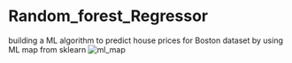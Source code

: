 # Random_forest_Regressor
building a ML algorithm to predict house prices for Boston dataset by using ML map from sklearn 
![ml_map](https://user-images.githubusercontent.com/62977819/99795389-bb522400-2b51-11eb-8884-299560f73172.png)
